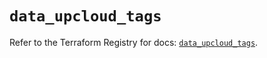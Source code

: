 # `data_upcloud_tags`

Refer to the Terraform Registry for docs: [`data_upcloud_tags`](https://registry.terraform.io/providers/upcloudltd/upcloud/3.3.0/docs/data-sources/tags).
